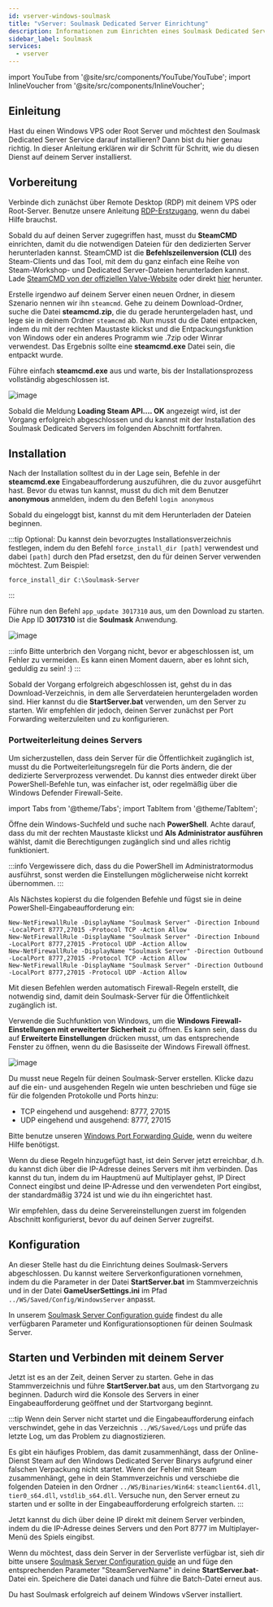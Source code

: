 ```yaml
---
id: vserver-windows-soulmask
title: "vServer: Soulmask Dedicated Server Einrichtung"
description: Informationen zum Einrichten eines Soulmask Dedicated Servers auf einem vServer/Rootserver - ZAP-Hosting.com Dokumentation
sidebar_label: Soulmask
services:
  - vserver
---
```


import YouTube from '@site/src/components/YouTube/YouTube';
import InlineVoucher from '@site/src/components/InlineVoucher';

## Einleitung

Hast du einen Windows VPS oder Root Server und möchtest den Soulmask Dedicated Server Service darauf installieren? Dann bist du hier genau richtig. In dieser Anleitung erklären wir dir Schritt für Schritt, wie du diesen Dienst auf deinem Server installierst.

<InlineVoucher />

## Vorbereitung

Verbinde dich zunächst über Remote Desktop (RDP) mit deinem VPS oder Root-Server. Benutze unsere Anleitung [RDP-Erstzugang](vserver-windows-userdp.md), wenn du dabei Hilfe brauchst.

Sobald du auf deinen Server zugegriffen hast, musst du **SteamCMD** einrichten, damit du die notwendigen Dateien für den dedizierten Server herunterladen kannst. SteamCMD ist die **Befehlszeilenversion (CLI)** des Steam-Clients und das Tool, mit dem du ganz einfach eine Reihe von Steam-Workshop- und Dedicated Server-Dateien herunterladen kannst. Lade [SteamCMD von der offiziellen Valve-Website](https://developer.valvesoftware.com/wiki/SteamCMD) oder direkt [hier](https://steamcdn-a.akamaihd.net/client/installer/steamcmd.zip) herunter.

Erstelle irgendwo auf deinem Server einen neuen Ordner, in diesem Szenario nennen wir ihn `steamcmd`. Gehe zu deinem Download-Ordner, suche die Datei **steamcmd.zip**, die du gerade heruntergeladen hast, und lege sie in deinem Ordner `steamcmd` ab. Nun musst du die Datei entpacken, indem du mit der rechten Maustaste klickst und die Entpackungsfunktion von Windows oder ein anderes Programm wie .7zip oder Winrar verwendest. Das Ergebnis sollte eine **steamcmd.exe** Datei sein, die entpackt wurde.

Führe einfach **steamcmd.exe** aus und warte, bis der Installationsprozess vollständig abgeschlossen ist.

![image](https://github.com/zaphosting/docs/assets/42719082/ffb8e8a1-26e3-4d16-9baf-938e17ec1613)

Sobald die Meldung **Loading Steam API.... OK** angezeigt wird, ist der Vorgang erfolgreich abgeschlossen und du kannst mit der Installation des Soulmask Dedicated Servers im folgenden Abschnitt fortfahren.

## Installation

Nach der Installation solltest du in der Lage sein, Befehle in der **steamcmd.exe** Eingabeaufforderung auszuführen, die du zuvor ausgeführt hast. Bevor du etwas tun kannst, musst du dich mit dem Benutzer **anonymous** anmelden, indem du den Befehl `login anonymous`

Sobald du eingeloggt bist, kannst du mit dem Herunterladen der Dateien beginnen. 

:::tip
Optional: Du kannst dein bevorzugtes Installationsverzeichnis festlegen, indem du den Befehl `force_install_dir [path]` verwendest und dabei `[path]` durch den Pfad ersetzst, den du für deinen Server verwenden möchtest. Zum Beispiel: 
```
force_install_dir C:\Soulmask-Server
```
:::

Führe nun den Befehl `app_update 3017310` aus, um den Download zu starten. Die App ID **3017310** ist die **Soulmask** Anwendung.

![image](https://github.com/zaphosting/docs/assets/42719082/b265a784-cf9a-43dc-b100-376f080e18f3)

:::info
Bitte unterbrich den Vorgang nicht, bevor er abgeschlossen ist, um Fehler zu vermeiden. Es kann einen Moment dauern, aber es lohnt sich, geduldig zu sein! :)
:::

Sobald der Vorgang erfolgreich abgeschlossen ist, gehst du in das Download-Verzeichnis, in dem alle Serverdateien heruntergeladen worden sind. Hier kannst du die **StartServer.bat** verwenden, um den Server zu starten. Wir empfehlen dir jedoch, deinen Server zunächst per Port Forwarding weiterzuleiten und zu konfigurieren.

### Portweiterleitung deines Servers

Um sicherzustellen, dass dein Server für die Öffentlichkeit zugänglich ist, musst du die Portweiterleitungsregeln für die Ports ändern, die der dedizierte Serverprozess verwendet. Du kannst dies entweder direkt über PowerShell-Befehle tun, was einfacher ist, oder regelmäßig über die Windows Defender Firewall-Seite.

import Tabs from '@theme/Tabs';
import TabItem from '@theme/TabItem';

<Tabs>
<TabItem value="powershell" label="Über Powershell" default>

Öffne dein Windows-Suchfeld und suche nach **PowerShell**. Achte darauf, dass du mit der rechten Maustaste klickst und **Als Administrator ausführen** wählst, damit die Berechtigungen zugänglich sind und alles richtig funktioniert.

:::info
Vergewissere dich, dass du die PowerShell im Administratormodus ausführst, sonst werden die Einstellungen möglicherweise nicht korrekt übernommen.
:::

Als Nächstes kopierst du die folgenden Befehle und fügst sie in deine PowerShell-Eingabeaufforderung ein:
```
New-NetFirewallRule -DisplayName "Soulmask Server" -Direction Inbound -LocalPort 8777,27015 -Protocol TCP -Action Allow
New-NetFirewallRule -DisplayName "Soulmask Server" -Direction Inbound -LocalPort 8777,27015 -Protocol UDP -Action Allow
New-NetFirewallRule -DisplayName "Soulmask Server" -Direction Outbound -LocalPort 8777,27015 -Protocol TCP -Action Allow
New-NetFirewallRule -DisplayName "Soulmask Server" -Direction Outbound -LocalPort 8777,27015 -Protocol UDP -Action Allow
```

Mit diesen Befehlen werden automatisch Firewall-Regeln erstellt, die notwendig sind, damit dein Soulmask-Server für die Öffentlichkeit zugänglich ist.

</TabItem>

<TabItem value="windefender" label="Über Windows Defender">

Verwende die Suchfunktion von Windows, um die **Windows Firewall-Einstellungen mit erweiterter Sicherheit** zu öffnen. Es kann sein, dass du auf **Erweiterte Einstellungen** drücken musst, um das entsprechende Fenster zu öffnen, wenn du die Basisseite der Windows Firewall öffnest.

![image](https://github.com/zaphosting/docs/assets/42719082/5fb9f943-7e51-4d8f-9df4-2f5ff60857d3)

Du musst neue Regeln für deinen Soulmask-Server erstellen. Klicke dazu auf die ein- und ausgehenden Regeln wie unten beschrieben und füge sie für die folgenden Protokolle und Ports hinzu:
- TCP eingehend und ausgehend: 8777, 27015
- UDP eingehend und ausgehend: 8777, 27015

Bitte benutze unseren [Windows Port Forwarding Guide](vserver-windows-port.md), wenn du weitere Hilfe benötigst.

</TabItem>
</Tabs>

Wenn du diese Regeln hinzugefügt hast, ist dein Server jetzt erreichbar, d.h. du kannst dich über die IP-Adresse deines Servers mit ihm verbinden. Das kannst du tun, indem du im Hauptmenü auf Multiplayer gehst, IP Direct Connect eingibst und deine IP-Adresse und den verwendeten Port eingibst, der standardmäßig 3724 ist und wie du ihn eingerichtet hast.

Wir empfehlen, dass du deine Servereinstellungen zuerst im folgenden Abschnitt konfigurierst, bevor du auf deinen Server zugreifst.

## Konfiguration

An dieser Stelle hast du die Einrichtung deines Soulmask-Servers abgeschlossen. Du kannst weitere Serverkonfigurationen vornehmen, indem du die Parameter in der Datei **StartServer.bat** im Stammverzeichnis und in der Datei **GameUserSettings.ini** im Pfad `../WS/Saved/Config/WindowsServer` anpasst.

In unserem [Soulmask Server Configuration guide](soulmask-configuration.md) findest du alle verfügbaren Parameter und Konfigurationsoptionen für deinen Soulmask Server.

## Starten und Verbinden mit deinem Server

Jetzt ist es an der Zeit, deinen Server zu starten. Gehe in das Stammverzeichnis und führe **StartServer.bat** aus, um den Startvorgang zu beginnen. Dadurch wird die Konsole des Servers in einer Eingabeaufforderung geöffnet und der Startvorgang beginnt.

:::tip
Wenn dein Server nicht startet und die Eingabeaufforderung einfach verschwindet, gehe in das Verzeichnis `../WS/Saved/Logs` und prüfe das letzte Log, um das Problem zu diagnostizieren.

Es gibt ein häufiges Problem, das damit zusammenhängt, dass der Online-Dienst Steam auf den Windows Dedicated Server Binarys aufgrund einer falschen Verpackung nicht startet. Wenn der Fehler mit Steam zusammenhängt, gehe in dein Stammverzeichnis und verschiebe die folgenden Dateien in den Ordner `../WS/Binaries/Win64`: `steamclient64.dll`, `tier0_s64.dll`, `vstdlib_s64.dll`. Versuche nun, den Server erneut zu starten und er sollte in der Eingabeaufforderung erfolgreich starten.
:::

Jetzt kannst du dich über deine IP direkt mit deinem Server verbinden, indem du die IP-Adresse deines Servers und den Port 8777 im Multiplayer-Menü des Spiels eingibst.

Wenn du möchtest, dass dein Server in der Serverliste verfügbar ist, sieh dir bitte unsere [Soulmask Server Configuration guide](soulmask-configuration.md) an und füge den entsprechenden Parameter "SteamServerName" in deine **StartServer.bat**-Datei ein. Speichere die Datei danach und führe die Batch-Datei erneut aus.

Du hast Soulmask erfolgreich auf deinem Windows vServer installiert.